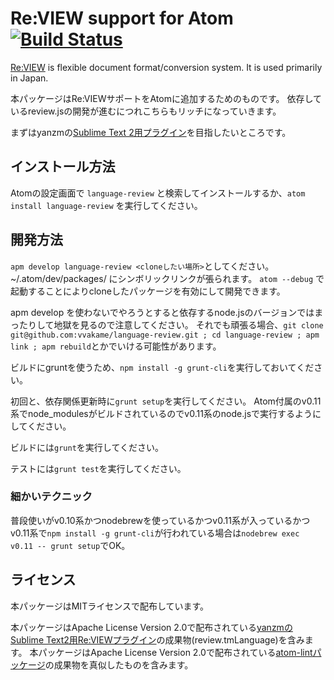 # Re:VIEW support for Atom [![Build Status](https://travis-ci.org/vvakame/language-review.svg?branch=master)](https://travis-ci.org/vvakame/language-review)

[Re:VIEW](https://github.com/kmuto/review) is flexible document format/conversion system.
It is used primarily in Japan.

本パッケージはRe:VIEWサポートをAtomに追加するためのものです。
依存しているreview.jsの開発が進むにつれこちらもリッチになっていきます。

まずはyanzmの[Sublime Text 2用プラグイン](https://github.com/yanzm/ReVIEW)を目指したいところです。

## インストール方法

Atomの設定画面で `language-review` と検索してインストールするか、`atom install language-review` を実行してください。

## 開発方法

`apm develop language-review <cloneしたい場所>`としてください。~/.atom/dev/packages/ にシンボリックリンクが張られます。
`atom --debug` で起動することによりcloneしたパッケージを有効にして開発できます。

apm develop を使わないでやろうとすると依存するnode.jsのバージョンではまったりして地獄を見るので注意してください。
それでも頑張る場合、`git clone git@github.com:vvakame/language-review.git ; cd language-review ; apm link ; apm rebuild`とかでいける可能性があります。

ビルドにgruntを使うため、`npm install -g grunt-cli`を実行しておいてください。

初回と、依存関係更新時に`grunt setup`を実行してください。
Atom付属のv0.11系でnode_modulesがビルドされているのでv0.11系のnode.jsで実行するようにしてください。

ビルドには`grunt`を実行してください。

テストには`grunt test`を実行してください。

### 細かいテクニック

普段使いがv0.10系かつnodebrewを使っているかつv0.11系が入っているかつv0.11系で`npm install -g grunt-cli`が行われている場合は`nodebrew exec v0.11 -- grunt setup`でOK。

## ライセンス

本パッケージはMITライセンスで配布しています。

本パッケージはApache License Version 2.0で配布されている[yanzmのSublime Text2用Re:VIEWプラグイン](https://github.com/yanzm/ReVIEW)の成果物(review.tmLanguage)を含みます。
本パッケージはApache License Version 2.0で配布されている[atom-lintパッケージ](https://atom.io/packages/atom-lint)の成果物を真似したものを含みます。
